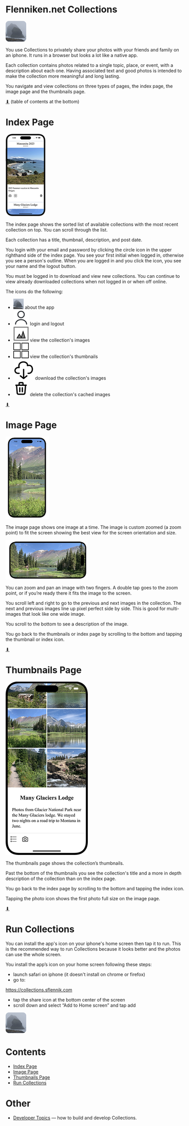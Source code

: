 # Flenniken.net Collections

[![icon](docs/rounded-icon.png)](#)

You use Collections to privately share your photos with your friends
and family on an iphone.  It runs in a browser but looks a lot like a
native app.

Each collection contains photos related to a single topic, place, or
event, with a description about each one. Having associated text and
good photos is intended to make the collection more meaningful and
long lasting.

You navigate and view collections on three types of pages, the index
page, the image page and the thumbnails page.

[⬇](#Contents) (table of contents at the bottom)

# Index Page

[![Index Page](docs/index.png)](#)

The index page shows the sorted list of available collections with the
most recent collection on top. You can scroll through the list.

Each collection has a title, thumbnail, description, and post date.

You login with your email and password by clicking the circle icon in
the upper righthand side of the index page. You see your first initial
when logged in, otherwise you see a person's outline. When you are
logged in and you click the icon, you see your name and the logout
button.

You must be logged in to download and view new collections. You can
continue to view already downloaded collections when not logged in or
when off online.

The icons do the following:

* ![about](dist/icons/icon-32.png) about the app
* ![login and logout](dist/icons/user.svg) login and logout
* ![view images](dist/icons/photo.svg) view the collection's images
* ![view thumbnails](dist/icons/thumbnails.svg) view the collection's thumbnails
* ![download images](dist/icons/download.svg) download the collection's images
* ![delete cached images](dist/icons/trash-can.svg) delete the collection's cached images

[⬇](#Contents)

# Image Page

[![Image Page](docs/image.png)](#)

The image page shows one image at a time.  The image is custom zoomed
(a zoom point) to fit the screen showing the best view for the screen
orientation and size.

[![Image Landscape](docs/image-landscape.png)](#)

You can zoom and pan an image with two fingers.  A double tap goes to
the zoom point, or if you’re ready there it fits the image to the
screen.

You scroll left and right to go to the previous and next images in the
collection. The next and previous images line up pixel perfect side by
side.  This is good for multi-images that look like one wide image.

You scroll to the bottom to see a description of the image.

You go back to the thumbnails or index page by scrolling to the bottom
and tapping the thumbnail or index icon.

[⬇](#Contents)

# Thumbnails Page

[![Thumbnails Page](docs/thumbnails.png)](#)

The thumbnails page shows the collection’s thumbnails.

Past the bottom of the thumbnails you see the collection's title and a
more in depth description of the collection than on the index page.

You go back to the index page by scrolling to the bottom and tapping
the index icon.

Tapping the photo icon shows the first photo full size on the image
page.

[⬇](#Contents)

# Run Collections

You can install the app's icon on your iphone's home screen then tap
it to run.  This is the recommended way to run Collections because it
looks better and the photos can use the whole screen.

You install the app’s icon on your home screen following these steps:

* launch safari on iphone (it doesn't install on chrome or firefox)
* go to:

https://collections.sflennik.com

* tap the share icon at the bottom center of the screen
* scroll down and select “Add to Home screen” and tap add

[![icon](docs/rounded-icon.png)](#)

<style>body { max-width: 40em}</style>

# Contents

* [Index Page](#index-page)
* [Image Page](#image-page)
* [Thumbnails Page](#thumbnails-page)
* [Run Collections](#run-collections)

# Other

* [Developer Topics](docs/developer.md) &mdash; how to build and develop Collections.

